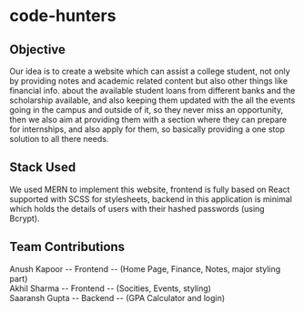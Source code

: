 # code-hunters
## Objective
Our idea is to create a website which can assist a college student, not only by providing notes and academic related content but also other things  like financial info. about the available student loans from different banks and the scholarship available, and also keeping them updated with the all the events going in the campus and outside of it, so they never miss an opportunity, then we also aim at providing them with a section where they can prepare for internships, and also apply for them, so basically providing a one stop solution to all there needs.
## Stack Used
We used MERN to implement this website, frontend is fully based on React supported with SCSS for stylesheets, backend in this application is minimal which holds the details of users with their hashed passwords (using Bcrypt).

## Team Contributions
Anush Kapoor -- Frontend -- (Home Page, Finance, Notes, major styling part) </br>
Akhil Sharma -- Frontend -- (Socities, Events, styling) </br>
Saaransh Gupta -- Backend -- (GPA Calculator and login) </br>
